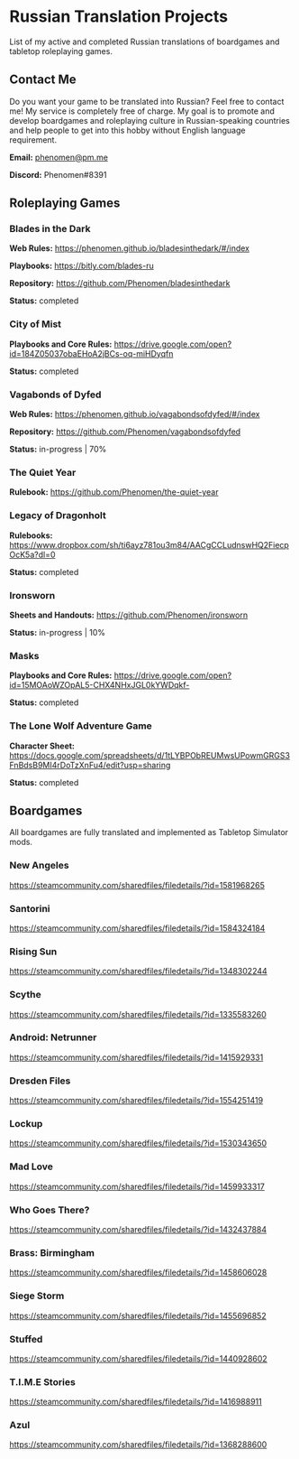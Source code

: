 # Russian Translation Projects
List of my active and completed Russian translations of boardgames and tabletop roleplaying games.

## Contact Me
Do you want your game to be translated into Russian? Feel free to contact me! My service is completely free of charge. My goal is to promote and develop boardgames and roleplaying culture in Russian-speaking countries and help people to get into this hobby without English language requirement.

**Email:** phenomen@pm.me

**Discord:** Phenomen#8391

## Roleplaying Games

### Blades in the Dark 
**Web Rules:** https://phenomen.github.io/bladesinthedark/#/index

**Playbooks:** https://bitly.com/blades-ru

**Repository:** https://github.com/Phenomen/bladesinthedark

**Status:** completed

### City of Mist
**Playbooks and Core Rules:** https://drive.google.com/open?id=184Z05037obaEHoA2jBCs-oq-miHDyqfn

**Status:** completed

### Vagabonds of Dyfed
**Web Rules:** https://phenomen.github.io/vagabondsofdyfed/#/index

**Repository:** https://github.com/Phenomen/vagabondsofdyfed

**Status:** in-progress | 70%

### The Quiet Year

**Rulebook:** https://github.com/Phenomen/the-quiet-year

### Legacy of Dragonholt
**Rulebooks:** https://www.dropbox.com/sh/ti6ayz781ou3m84/AACgCCLudnswHQ2FiecpOcK5a?dl=0

**Status:** completed

### Ironsworn
**Sheets and Handouts:** https://github.com/Phenomen/ironsworn

**Status:** in-progress | 10%

### Masks 
**Playbooks and Core Rules:** https://drive.google.com/open?id=15MOAoWZOpAL5-CHX4NHxJGL0kYWDqkf-

**Status:** completed

### The Lone Wolf Adventure Game
**Character Sheet:** https://docs.google.com/spreadsheets/d/1tLYBPObREUMwsUPowmGRGS3FnBdsB9MI4rDoTzXnFu4/edit?usp=sharing

**Status:** completed

## Boardgames

All boardgames are fully translated and implemented as Tabletop Simulator mods.

### **New Angeles** 
https://steamcommunity.com/sharedfiles/filedetails/?id=1581968265

### **Santorini** 
https://steamcommunity.com/sharedfiles/filedetails/?id=1584324184

### **Rising Sun**
https://steamcommunity.com/sharedfiles/filedetails/?id=1348302244

### **Scythe**
https://steamcommunity.com/sharedfiles/filedetails/?id=1335583260

### **Android: Netrunner**
https://steamcommunity.com/sharedfiles/filedetails/?id=1415929331

### **Dresden Files** 
https://steamcommunity.com/sharedfiles/filedetails/?id=1554251419

### **Lockup** 
https://steamcommunity.com/sharedfiles/filedetails/?id=1530343650

### **Mad Love** 
https://steamcommunity.com/sharedfiles/filedetails/?id=1459933317

### **Who Goes There?**
https://steamcommunity.com/sharedfiles/filedetails/?id=1432437884

### **Brass: Birmingham** 
https://steamcommunity.com/sharedfiles/filedetails/?id=1458606028

### **Siege Storm**
https://steamcommunity.com/sharedfiles/filedetails/?id=1455696852

### **Stuffed**
https://steamcommunity.com/sharedfiles/filedetails/?id=1440928602

### **T.I.M.E Stories**
https://steamcommunity.com/sharedfiles/filedetails/?id=1416988911

### **Azul**
https://steamcommunity.com/sharedfiles/filedetails/?id=1368288600
